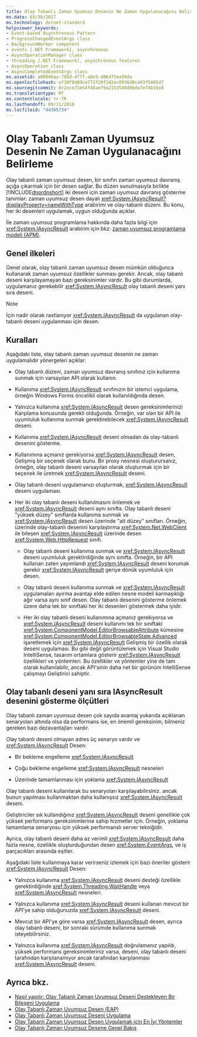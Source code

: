 ```yaml
---
title: Olay Tabanlı Zaman Uyumsuz Desenin Ne Zaman Uygulanacağını Belirleme
ms.date: 03/30/2017
ms.technology: dotnet-standard
helpviewer_keywords:
- Event-based Asynchronous Pattern
- ProgressChangedEventArgs class
- BackgroundWorker component
- events [.NET Framework], asynchronous
- AsyncOperationManager class
- threading [.NET Framework], asynchronous features
- AsyncOperation class
- AsyncCompletedEventArgs class
ms.assetid: a00046aa-785d-4f7f-a8e5-d06475ea50da
ms.openlocfilehash: af30f0d09ce772f20f342ec0936d0ca63f5465d7
ms.sourcegitcommit: 8c2ece71e54f46aef9a2153540d0bda7e74b19a9
ms.translationtype: MT
ms.contentlocale: tr-TR
ms.lasthandoff: 09/11/2018
ms.locfileid: "44365734"
---
```

# <a name="deciding-when-to-implement-the-event-based-asynchronous-pattern"></a>Olay Tabanlı Zaman Uyumsuz Desenin Ne Zaman Uygulanacağını Belirleme
Olay tabanlı zaman uyumsuz desen, bir sınıfın zaman uyumsuz davranış açığa çıkarmak için bir desen sağlar. Bu düzen sunulmasıyla birlikte [!INCLUDE[dnprdnshort](../../../includes/dnprdnshort-md.md)] iki deseni için zaman uyumsuz davranış gösterme tanımlar: zaman uyumsuz desen dayalı <xref:System.IAsyncResult?displayProperty=nameWithType> arabirimi ve olay-tabanlı düzeni. Bu konu, her iki desenleri uygulamak, uygun olduğunda açıklar.  
  
 İle zaman uyumsuz programlama hakkında daha fazla bilgi için <xref:System.IAsyncResult> arabirim için bkz: [zaman uyumsuz programlama modeli (APM)](../../../docs/standard/asynchronous-programming-patterns/asynchronous-programming-model-apm.md).  
  
## <a name="general-principles"></a>Genel ilkeleri  
 Genel olarak, olay tabanlı zaman uyumsuz desen mümkün olduğunca kullanarak zaman uyumsuz özellikler sunması gerekir. Ancak, olay tabanlı deseni karşılayamayan bazı gereksinimler vardır. Bu gibi durumlarda, uygulamanız gerekebilir <xref:System.IAsyncResult> olay tabanlı deseni yanı sıra deseni.  
  
> [!NOTE]
>  İçin nadir olarak rastlanıyor <xref:System.IAsyncResult> da uygulanan olay-tabanlı deseni uygulanması için desen.  
  
## <a name="guidelines"></a>Kuralları  
 Aşağıdaki liste, olay tabanlı zaman uyumsuz desenin ne zaman uygulamalıdır yönergeleri açıklar:  
  
-   Olay tabanlı düzeni, zaman uyumsuz davranış sınıfınız için kullanıma sunmak için varsayılan API olarak kullanın.  
  
-   Kullanıma <xref:System.IAsyncResult> sınıfınızın bir istemci uygulama, örneğin Windows Forms öncelikli olarak kullanıldığında desen.  
  
-   Yalnızca kullanıma <xref:System.IAsyncResult> desen gereksinimlerinizi Karşılama konusunda gerekli olduğunda. Örneğin, var olan bir API ile uyumluluk kullanıma sunmak gerektirebilecek <xref:System.IAsyncResult> deseni.  
  
-   Kullanıma <xref:System.IAsyncResult> deseni olmadan da olay-tabanlı desenini gösterme.  
  
-   Kullanımına açmanız gerekiyorsa <xref:System.IAsyncResult> desen, Gelişmiş bir seçenek olarak bunu. Bir proxy nesnesi oluşturursanız, örneğin, olay tabanlı deseni varsayılan olarak oluşturmak için bir seçenek ile üretmek <xref:System.IAsyncResult> deseni.  
  
-   Olay tabanlı deseni uygulamanızı oluşturmak, <xref:System.IAsyncResult> deseni uygulaması.  
  
-   Her iki olay tabanlı deseni kullanılmasını önlemek ve <xref:System.IAsyncResult> deseni aynı sınıfta. Olay tabanlı deseni "yüksek düzey" sınıflarda kullanıma sunmak ve <xref:System.IAsyncResult> desen üzerinde "alt düzey" sınıfları. Örneğin, üzerinde olay-tabanlı desenini karşılaştırma <xref:System.Net.WebClient> ile bileşen <xref:System.IAsyncResult> üzerinde desen <xref:System.Web.HttpRequest> sınıfı.  
  
    -   Olay tabanlı deseni kullanıma sunmak ve <xref:System.IAsyncResult> deseni uyumluluk gerektirdiğinde aynı sınıfta. Örneğin, bir API kullanan zaten yayımlandı <xref:System.IAsyncResult> deseni korumak gerekir <xref:System.IAsyncResult> geriye dönük uyumluluk için desen.  
  
    -   Olay tabanlı deseni kullanıma sunmak ve <xref:System.IAsyncResult> uygulamaları ayırma avantajı elde edilen nesne modeli karmaşıklığı ağır varsa aynı sınıf desen. Olay tabanlı desenini gösterme önlemek üzere daha tek bir sınıftaki her iki desenleri göstermek daha iyidir.  
  
    -   Her iki olay tabanlı deseni kullanımına açmanız gerekiyorsa ve <xref:System.IAsyncResult> deseni kullanımı tek bir sınıftaki <xref:System.ComponentModel.EditorBrowsableAttribute> kümesine <xref:System.ComponentModel.EditorBrowsableState.Advanced> işaretlemek için <xref:System.IAsyncResult> Gelişmiş bir özellik olarak deseni uygulaması. Bu gibi değil görüntülemek için Visual Studio IntelliSense, tasarım ortamlara gösterir <xref:System.IAsyncResult> özellikleri ve yöntemleri. Bu özellikler ve yöntemler yine de tam olarak kullanılabilir, ancak API'sinin daha net bir görünüm IntelliSense çalışmayı Geliştirici sahiptir.  
  
## <a name="criteria-for-exposing-the-iasyncresult-pattern-in-addition-to-the-event-based-pattern"></a>Olay tabanlı deseni yanı sıra IAsyncResult desenini gösterme ölçütleri  
 Olay tabanlı zaman uyumsuz desen çok sayıda avantaj yukarıda açıklanan senaryoları altında olsa da performans ise, en önemli gereksinim, bilmeniz gereken bazı dezavantajları vardır.  
  
 Olay tabanlı deseni olmayan adres üç senaryo vardır ve <xref:System.IAsyncResult> Desen:  
  
-   Bir bekleme engelleme <xref:System.IAsyncResult>  
  
-   Çoğu bekleme engelleme <xref:System.IAsyncResult> nesneleri  
  
-   Üzerinde tamamlanması için yoklama <xref:System.IAsyncResult>  
  
 Olay tabanlı deseni kullanılarak bu senaryoları karşılayabilirsiniz. ancak bunun yapılması kullanmaktan daha kullanışsız <xref:System.IAsyncResult> deseni.  
  
 Geliştiriciler sık kullandığınız <xref:System.IAsyncResult> deseni genellikle çok yüksek performans gereksinimlerine sahip hizmetler için. Örneğin, yoklama tamamlama senaryosu için yüksek performanslı server tekniğidir.  
  
 Ayrıca, olay tabanlı deseni daha az verimli <xref:System.IAsyncResult> daha fazla nesne, özellikle oluşturduğundan desen <xref:System.EventArgs>, ve iş parçacıkları arasında eşitler.  
  
 Aşağıdaki liste kullanmaya karar verirseniz izlemek için bazı öneriler gösterir <xref:System.IAsyncResult> Desen:  
  
-   Yalnızca kullanıma <xref:System.IAsyncResult> deseni desteği özellikle gerektirdiğinde <xref:System.Threading.WaitHandle> veya <xref:System.IAsyncResult> nesneleri.  
  
-   Yalnızca kullanıma <xref:System.IAsyncResult> deseni kullanan mevcut bir API'ye sahip olduğunuzda <xref:System.IAsyncResult> deseni.  
  
-   Mevcut bir API'ye göre varsa <xref:System.IAsyncResult> desen, ayrıca olay tabanlı deseni, bir sonraki sürümde kullanıma sunmak isteyebilirsiniz.  
  
-   Yalnızca kullanıma <xref:System.IAsyncResult> doğrulamanız yapıldı, yüksek performans gereksinimleriniz varsa, deseni, olay tabanlı deseni tarafından karşılanamıyor ancak tarafından karşılanması <xref:System.IAsyncResult> deseni.  
  
## <a name="see-also"></a>Ayrıca bkz.

- [Nasıl yapılır: Olay Tabanlı Zaman Uyumsuz Deseni Destekleyen Bir Bileşeni Uygulama](../../../docs/standard/asynchronous-programming-patterns/component-that-supports-the-event-based-asynchronous-pattern.md)  
- [Olay Tabanlı Zaman Uyumsuz Desen (EAP)](../../../docs/standard/asynchronous-programming-patterns/event-based-asynchronous-pattern-eap.md)  
- [Olay Tabanlı Zaman Uyumsuz Deseni Uygulama](../../../docs/standard/asynchronous-programming-patterns/implementing-the-event-based-asynchronous-pattern.md)  
- [Olay Tabanlı Zaman Uyumsuz Desen Uygulamak için En İyi Yöntemler](../../../docs/standard/asynchronous-programming-patterns/best-practices-for-implementing-the-event-based-asynchronous-pattern.md)  
- [Olay Tabanlı Zaman Uyumsuz Desene Genel Bakış](../../../docs/standard/asynchronous-programming-patterns/event-based-asynchronous-pattern-overview.md)
